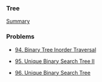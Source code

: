### Tree

[Summary](https://github.com/Damon-Salvatore/leetcode/blob/js/Tree/summary.md)

### Problems

* [94. Binary Tree Inorder Traversal](https://github.com/Damon-Salvatore/leetcode/tree/js/Tree/94)

* [95. Unique Binary Search Tree Ⅱ](https://github.com/Damon-Salvatore/leetcode/tree/js/Tree/95)

* [96. Unique Binary Search Tree](https://github.com/Damon-Salvatore/leetcode/tree/js/Tree/96)